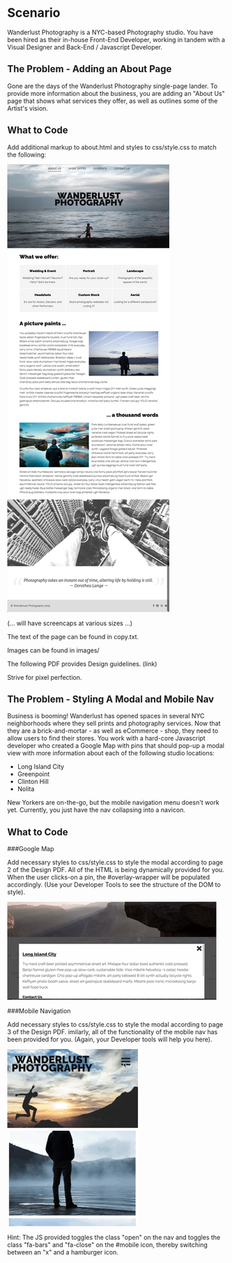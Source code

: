 # Scenario
Wanderlust Photography is a NYC-based Photography studio. You have been hired as their in-house Front-End Developer, working in tandem with a Visual Designer and Back-End / Javascript Developer. 

## The Problem - Adding an About Page

Gone are the days of the Wanderlust Photography single-page lander. To provide more information about the business, you are adding an "About Us" page that shows what services they offer, as well as outlines some of the Artist's vision.

## What to Code

Add additional markup to about.html and styles to css/style.css to match the following:

![Question 1](layout.png)

(... will have screencaps at various sizes ...)

The text of the page can be found in copy.txt. 

Images can be found in images/

The following PDF provides Design guidelines. (link) 

Strive for pixel perfection.

## The Problem - Styling A Modal and Mobile Nav

Business is booming! Wanderlust has opened spaces in several NYC neighborhoods where they sell prints and photography services. Now that they are a brick-and-mortar - as well as eCommerce - shop, they need to allow users to find their stores. You work with a hard-core Javascript developer who created a Google Map with pins that should pop-up a modal view with more information about each of the following studio locations:

- Long Island City
- Greenpoint
- Clinton Hill
- Nolita

New Yorkers are on-the-go, but the mobile navigation menu doesn't work yet. Currently, you just have the nav collapsing into a navicon.

## What to Code

###Google Map

Add necessary styles to css/style.css to style the modal according to page 2 of the Design PDF. All of the HTML is being dynamically provided for you. When the user clicks-on a pin, the #overlay-wrapper will be populated accordingly. (Use your Developer Tools to see the structure of the DOM to style). 

![Google Map Modal](mapmodal.gif)

###Mobile Navigation

Add necessary styles to css/style.css to style the modal according to page 3 of the Design PDF. imilarly, all of the functionality of the mobile nav has been provided for you. (Again, your Developer tools will help you here).

![Mobile Nav](mobilenav.gif)

Hint: The JS provided toggles the class "open" on the nav and toggles the class "fa-bars" and "fa-close" on the #mobile icon, thereby switching between an "x" and a hamburger icon.
